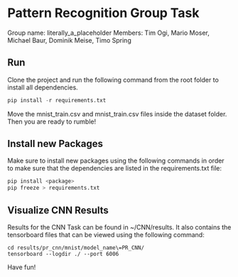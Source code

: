 # Pattern Recognition Group Task
Group name: literally_a_placeholder
Members: Tim Ogi, Mario Moser, Michael Baur, Dominik Meise, Timo Spring

## Run
Clone the project and run the following command from the root folder to install all dependencies. 

```python
pip install -r requirements.txt
```

Move the mnist_train.csv and mnist_train.csv files inside the dataset folder. 
Then you are ready to rumble!


## Install new Packages
Make sure to install new packages using the following commands in order to make sure that the dependencies are listed in the requirements.txt file: 

```python
pip install <package> 
pip freeze > requirements.txt
```

## Visualize CNN Results
Results for the CNN Task can be found in ~/CNN/results. 
It also contains the tensorboard files that can be viewed using the following command: 
```
cd results/pr_cnn/mnist/model_name\=PR_CNN/
tensorboard --logdir ./ --port 6006
```
Have fun!

